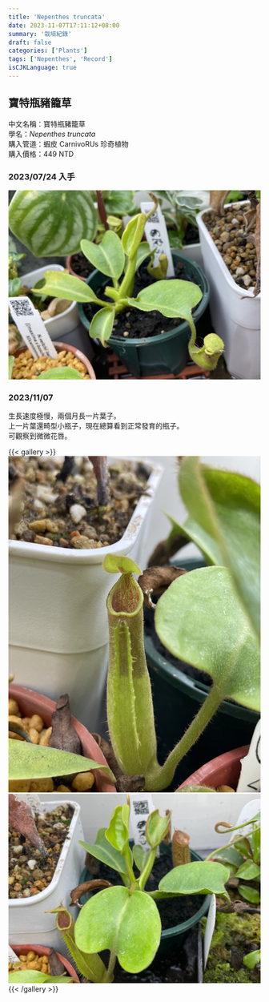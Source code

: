 ```yaml
---
title: 'Nepenthes truncata'
date: 2023-11-07T17:11:12+08:00
summary: '栽培紀錄'
draft: false
categories: ['Plants']
tags: ['Nepenthes', 'Record']
isCJKLanguage: true
---
```


## 寶特瓶豬籠草

中文名稱：寶特瓶豬籠草  
學名：*Nepenthes truncata*  
購入管道：蝦皮 CarnivoRUs 珍奇植物  
購入價格：449 NTD  

### 2023/07/24 入手

![2023-07-24](./images/2023-07-24.jpg)

### 2023/11/07

生長速度極慢，兩個月長一片葉子。  
上一片葉還畸型小瓶子，現在總算看到正常發育的瓶子。  
可觀察到微微花唇。  

{{< gallery >}}
<img src="./images/2023-11-07(1).jpg" class="grid-w50">
<img src="./images/2023-11-07(2).jpg" class="grid-w50">
{{< /gallery >}}
